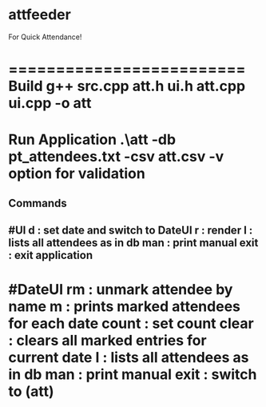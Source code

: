 # attfeeder
For Quick Attendance!

=========================
Build
  g++ src.cpp att.h ui.h att.cpp ui.cpp -o att
=========================
Run Application
  .\att -db pt_attendees.txt -csv att.csv
  -v option for validation
=========================
Commands
-----------------------------------------
#UI
  d <date>      : set date and switch to DateUI
  r             : render
  l             : lists all attendees as in db
  man           : print manual
  exit          : exit application
------------------------------------------
#DateUI
  rm <name>     : unmark attendee by name
  m             : prints marked attendees for each date
  count <ladies> <gents> : set count
  clear         : clears all marked entries for current date
  l             : lists all attendees as in db
  man           : print manual
  exit          : switch to (att)
==========================